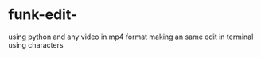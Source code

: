 # funk-edit-
using python and any video in mp4  format  making an same edit in terminal using characters 
